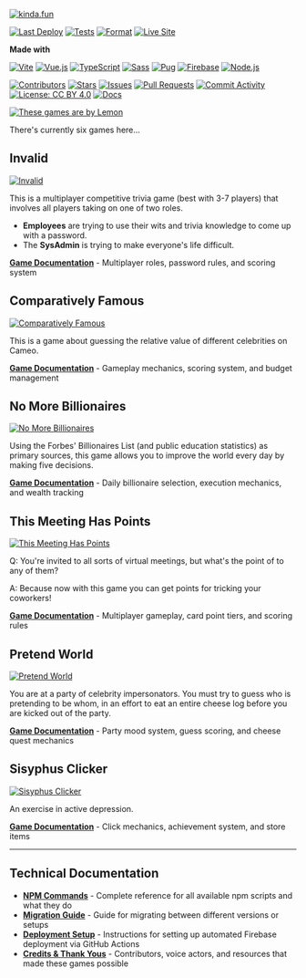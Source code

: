 [![kinda.fun](https://kinda.fun/img/og-wide.png)](https://kinda.fun)

[![Last Deploy](https://img.shields.io/github/last-commit/AhoyLemon/kinda.fun/main?label=Last%20Deploy&style=for-the-badge&color=green)](https://github.com/AhoyLemon/kinda.fun/actions)
[![Tests](https://img.shields.io/badge/Unit%20Tests-Vitest-6E9F18?style=for-the-badge&logo=vitest&logoColor=white)](vitest.config.js)
[![Format](https://img.shields.io/badge/Format-Prettier-ff69b4?style=for-the-badge&logo=prettier&logoColor=white)](.prettierrc.json)
[![Live Site](https://img.shields.io/badge/Live%20Site-kinda.fun-blue?style=for-the-badge)](https://kinda.fun)

**Made with**

[![Vite](https://img.shields.io/badge/Vite-000?style=for-the-badge&labelColor=646CFF&logo=vite&logoColor=white&color=222)](https://vitejs.dev/)
[![Vue.js](https://img.shields.io/badge/Vue.js-000?style=for-the-badge&labelColor=4FC08D&logo=vue.js&logoColor=white&color=222)](https://vuejs.org/)
[![TypeScript](https://img.shields.io/badge/TypeScript-000?style=for-the-badge&labelColor=3178C6&logo=typescript&logoColor=white&color=222)](https://www.typescriptlang.org/)
[![Sass](https://img.shields.io/badge/Sass-000?style=for-the-badge&labelColor=CC6699&logo=sass&logoColor=white&color=222)](https://sass-lang.com/)
[![Pug](https://img.shields.io/badge/Pug-000?style=for-the-badge&labelColor=A86454&logo=pug&logoColor=white&color=222)](https://pugjs.org/)
[![Firebase](https://img.shields.io/badge/Firebase-000?style=for-the-badge&labelColor=FFCA28&logo=firebase&logoColor=white&color=222)](https://firebase.google.com/)
[![Node.js](https://img.shields.io/badge/Node.js-000?style=for-the-badge&labelColor=339933&logo=node.js&logoColor=white&color=222)](https://nodejs.org/)

[![Contributors](https://img.shields.io/github/contributors/AhoyLemon/kinda.fun?style=for-the-badge&color=0074D9)](https://github.com/AhoyLemon/kinda.fun/graphs/contributors)
[![Stars](https://img.shields.io/github/stars/AhoyLemon/kinda.fun?style=for-the-badge&logoColor=white&color=E5E828)](https://github.com/AhoyLemon/kinda.fun/stargazers)
[![Issues](https://img.shields.io/github/issues-raw/AhoyLemon/kinda.fun?style=for-the-badge&logoColor=white)](https://github.com/AhoyLemon/kinda.fun/issues)
[![Pull Requests](https://img.shields.io/github/issues-pr-closed-raw/AhoyLemon/kinda.fun?style=for-the-badge&label=Pull%20Requests&color=690869)](https://github.com/AhoyLemon/kinda.fun/pulls)
[![Commit Activity](https://img.shields.io/github/commit-activity/m/AhoyLemon/kinda.fun?style=for-the-badge)](https://github.com/AhoyLemon/kinda.fun/commits/main)
[![License: CC BY 4.0](https://img.shields.io/badge/License-CC%20BY%204.0-white?style=for-the-badge&logoColor=white&)](LICENSE)
[![Docs](https://img.shields.io/badge/Docs-Available-4FC08D?style=for-the-badge&logo=readthedocs&logoColor=white)](docs/)

[![These games are by Lemon](https://img.shields.io/badge/These%20games%20are%20by-Lemon-E5E828?style=for-the-badge&logo=person&logoColor=313131)](https://ahoylemon.xyz)

There's currently six games here...

## Invalid

[![Invalid](https://kinda.fun/img/og-invalid.png)](https://kinda.fun/invalid)

This is a multiplayer competitive trivia game (best with 3-7 players) that involves all players taking on one of two roles.

- **Employees** are trying to use their wits and trivia knowledge to come up with a password.
- The **SysAdmin** is trying to make everyone's life difficult.

**[Game Documentation](docs/invalid.md)** - Multiplayer roles, password rules, and scoring system

## Comparatively Famous

[![Comparatively Famous](https://kinda.fun/img/og-famous.png)](https://kinda.fun/cameo)

This is a game about guessing the relative value of different celebrities on Cameo.

**[Game Documentation](docs/cameo.md)** - Gameplay mechanics, scoring system, and budget management

## No More Billionaires

[![No More Billionaires](https://kinda.fun/img/og-guillotine.jpg)](https://kinda.fun/guillotine)

Using the Forbes' Billionaires List (and public education statistics) as primary sources, this game allows you to improve the world every day by making five decisions.

**[Game Documentation](docs/guillotine.md)** - Daily billionaire selection, execution mechanics, and wealth tracking

## This Meeting Has Points

[![This Meeting Has Points](https://kinda.fun/img/og-meeting.png)](https://kinda.fun/meeting)

Q: You're invited to all sorts of virtual meetings, but what's the point of to any of them?

A: Because now with this game you can get points for tricking your coworkers!

**[Game Documentation](docs/meeting.md)** - Multiplayer gameplay, card point tiers, and scoring rules

## Pretend World

[![Pretend World](https://kinda.fun/img/og-pretend.png)](https://kinda.fun/pretend)

You are at a party of celebrity impersonators. You must try to guess who is pretending to be whom, in an effort to eat an entire cheese log before you are kicked out of the party.

**[Game Documentation](docs/pretend.md)** - Party mood system, guess scoring, and cheese quest mechanics

## Sisyphus Clicker

[![Sisyphus Clicker](https://kinda.fun/img/og-sisyphus.png)](https://kinda.fun/sisyphus)

An exercise in active depression.

**[Game Documentation](docs/sisyphus.md)** - Click mechanics, achievement system, and store items

---

## Technical Documentation

- **[NPM Commands](docs/npm-commands.md)** - Complete reference for all available npm scripts and what they do
- **[Migration Guide](docs/migration-guide.md)** - Guide for migrating between different versions or setups
- **[Deployment Setup](docs/deployment-setup.md)** - Instructions for setting up automated Firebase deployment via GitHub Actions
- **[Credits & Thank Yous](docs/credits.md)** - Contributors, voice actors, and resources that made these games possible
